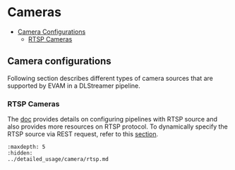 # Cameras

* [Camera Configurations](#camera-configurations)
    - [RTSP Cameras](#rtsp-cameras)
    <!-- - [GenICam GigE or USB3 Cameras](#eis-genicam-gige-or-usb3-cameras)
    - [USB v4l2 Cameras](#usb-v4l2-cameras) -->

## Camera configurations
Following section describes different types of camera sources that are supported by EVAM in a DLStreamer pipeline. 

### RTSP Cameras
The [doc](../detailed_usage/camera/rtsp.md) provides details on configuring pipelines with RTSP source and also provides more resources on RTSP protocol. To dynamically specify the RTSP source via REST request, refer to this [section](../rest_api/customizing_pipeline_requests.md#rtsp-source).

<!-- ### GenICam GigE or USB3 Cameras
Refer to the [doc](../detailed_usage/camera/genicam.md) for configuration details on GigE/USB3 cameras.

### USB v4l2 Cameras
Refer to the [doc](../detailed_usage/camera/usb.md) for configuration details on the USB cameras. To dynamically specify the USB source via REST request, refer to this [section](../rest_api/customizing_pipeline_requests.md#web-camera-source). -->


```{toctree}
:maxdepth: 5
:hidden:
../detailed_usage/camera/rtsp.md
```